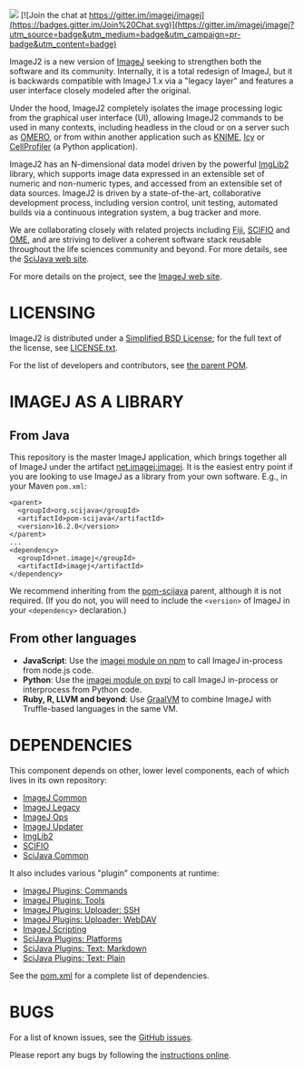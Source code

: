 [![](https://travis-ci.org/imagej/imagej.svg?branch=master)](https://travis-ci.org/imagej/imagej)
[![Join the chat at https://gitter.im/imagej/imagej](https://badges.gitter.im/Join%20Chat.svg)](https://gitter.im/imagej/imagej?utm_source=badge&utm_medium=badge&utm_campaign=pr-badge&utm_content=badge)

ImageJ2 is a new version of [ImageJ](http://imagej.net/) seeking to strengthen
both the software and its community. Internally, it is a total redesign of
ImageJ, but it is backwards compatible with ImageJ 1.x via a "legacy layer" and
features a user interface closely modeled after the original.

Under the hood, ImageJ2 completely isolates the image processing logic from the
graphical user interface (UI), allowing ImageJ2 commands to be used in many
contexts, including headless in the cloud or on a server such as
[OMERO](http://openmicroscopy.org/site/support/omero), or from within another
application such as [KNIME](http://knime.org/),
[Icy](http://icy.bioimageanalysis.org/) or
[CellProfiler](http://cellprofiler.org/) (a Python application).

ImageJ2 has an N-dimensional data model driven by the powerful
[ImgLib2](http://imglib2.net/) library, which supports image data expressed in
an extensible set of numeric and non-numeric types, and accessed from an
extensible set of data sources. ImageJ2 is driven by a state-of-the-art,
collaborative development process, including version control, unit testing,
automated builds via a continuous integration system, a bug tracker and more.

We are collaborating closely with related projects including
[Fiji](http://fiji.sc/), [SCIFIO](http://scif.io/) and
[OME](http://openmicroscopy.org/), and are striving to deliver a coherent
software stack reusable throughout the life sciences community and beyond. For
more details, see the [SciJava web site](http://scijava.org/).

For more details on the project, see the [ImageJ web site](http://imagej.net/).


# LICENSING

ImageJ2 is distributed under a
[Simplified BSD License](http://en.wikipedia.org/wiki/BSD_licenses);
for the full text of the license, see
[LICENSE.txt](https://github.com/imagej/imagej/blob/master/LICENSE.txt).

For the list of developers and contributors, see
[the parent POM](https://github.com/imagej/pom-imagej/blob/master/pom.xml).


# IMAGEJ AS A LIBRARY

## From Java

This repository is the master ImageJ application, which brings together all of
ImageJ under the artifact
[net.imagej:imagej](http://maven.imagej.net/index.html#nexus-search;gav~net.imagej~imagej~~~~kw,versionexpand).
It is the easiest entry point if you are looking to use ImageJ as a library from
your own software. E.g., in your Maven `pom.xml`:

```
<parent>
  <groupId>org.scijava</groupId>
  <artifactId>pom-scijava</artifactId>
  <version>16.2.0</version>
</parent>
...
<dependency>
  <groupId>net.imagej</groupId>
  <artifactId>imagej</artifactId>
</dependency>
```

We recommend inheriting from the
[pom-scijava](https://github.com/scijava/pom-scijava) parent, although it is not
required. (If you do not, you will need to include the `<version>` of ImageJ in
your `<dependency>` declaration.)

## From other languages

* __JavaScript__: Use the
  [imagej module on npm](https://www.npmjs.com/package/imagej)
  to call ImageJ in-process from node.js code.
* __Python__: Use the
  [imagej module on pypi](https://pypi.org/project/imagej/)
  to call ImageJ in-process or interprocess from Python code.
* __Ruby, R, LLVM and beyond__: Use [GraalVM](https://www.graalvm.org/)
  to combine ImageJ with Truffle-based languages in the same VM.


# DEPENDENCIES

This component depends on other, lower level components, each of which lives in
its own repository:

* [ImageJ Common](https://github.com/imagej/imagej-common)
* [ImageJ Legacy](https://github.com/imagej/imagej-legacy)
* [ImageJ Ops](https://github.com/imagej/imagej-ops)
* [ImageJ Updater](https://github.com/imagej/imagej-updater)
* [ImgLib2](https://github.com/imglib/imglib)
* [SCIFIO](https://github.com/scifio/scifio)
* [SciJava Common](https://github.com/scijava/scijava-common)

It also includes various "plugin" components at runtime:

* [ImageJ Plugins: Commands](https://github.com/imagej/imagej-plugins-commands)
* [ImageJ Plugins: Tools](https://github.com/imagej/imagej-plugins-tools)
* [ImageJ Plugins: Uploader: SSH](https://github.com/imagej/imagej-plugins-uploader-ssh)
* [ImageJ Plugins: Uploader: WebDAV](https://github.com/imagej/imagej-plugins-uploader-webdav)
* [ImageJ Scripting](https://github.com/imagej/imagej-scripting)
* [SciJava Plugins: Platforms](https://github.com/scijava/scijava-plugins-platforms)
* [SciJava Plugins: Text: Markdown](https://github.com/scijava/scijava-plugins-text-markdown)
* [SciJava Plugins: Text: Plain](https://github.com/scijava/scijava-plugins-text-plain)

See the [pom.xml](pom.xml) for a complete list of dependencies.


# BUGS

For a list of known issues, see the
[GitHub issues](https://github.com/imagej/imagej/issues).

Please report any bugs by following the
[instructions online](http://imagej.net/Bugs).
